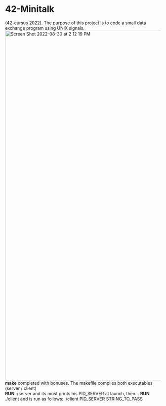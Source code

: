 # 42-Minitalk
(42-cursus 2022). The purpose of this project is to code a small data exchange program using UNIX signals.
<img width="1133" alt="Screen Shot 2022-08-30 at 2 12 19 PM" src="https://user-images.githubusercontent.com/103744024/187433553-212e38c2-b829-49f8-98e7-b514268356c0.png">
<br>
<b>make</b> completed with bonuses. The makefile compiles both executables (server / client)
<br>
<b>RUN</b> ./server and its must prints his PID_SERVER at launch, then...
<b>RUN</b> ./client and is run as follows: ./client PID_SERVER STRING_TO_PASS
